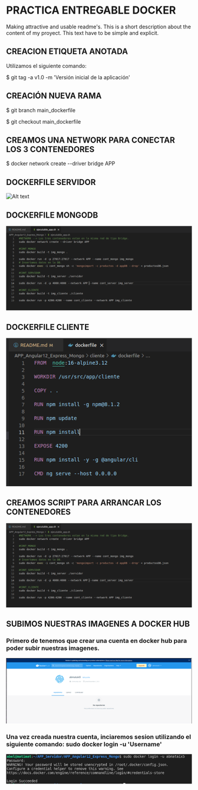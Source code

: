 # PRACTICA ENTREGABLE DOCKER
Making attractive and usable readme's. 
This is a short description about the content of my proyect. This text have to be simple and explicit.

## CREACION ETIQUETA ANOTADA

Utilizamos el siguiente comando:

$ git tag -a v1.0 -m 'Versión inicial de la aplicación'

## CREACIÓN NUEVA RAMA

$ git branch main_dockerfile

$ git checkout main_dockerfile


## CREAMOS UNA NETWORK PARA CONECTAR LOS 3 CONTENEDORES

$ docker network create --driver bridge APP

## DOCKERFILE SERVIDOR
![Alt text](imagenes/dockerfile_servidor.png?raw=true "Title")


## DOCKERFILE MONGODB
![Alt text](imagenes/dockerfile_mongo.png?raw=true "Title")


## DOCKERFILE CLIENTE
![Alt text](imagenes/dockerfile_cliente.png?raw=true "Title")




## CREAMOS SCRIPT PARA ARRANCAR LOS CONTENEDORES

![Alt text](imagenes/dockerfile_script.png?raw=true "Title")



## SUBIMOS NUESTRAS IMAGENES A DOCKER HUB

### Primero de tenemos que crear una cuenta en docker hub para poder subir nuestras imagenes.

![Alt text](imagenes/login.png?raw=true "Title")

### Una vez creada nuestra cuenta, inciaremos sesion utilizando el siguiente comando: sudo docker login -u 'Username'

![Alt text](imagenes/login-u.png?raw=true "Title")
